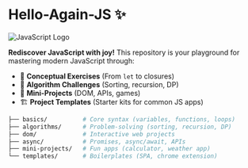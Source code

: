 # Hello-Again-JS ✨

![JavaScript Logo](https://img.shields.io/badge/JavaScript-F7DF1E?style=for-the-badge&logo=javascript&logoColor=black)


**Rediscover JavaScript with joy!** This repository is your playground for mastering modern JavaScript through:
- 🧩 **Conceptual Exercises** (From `let` to closures)
- 🚀 **Algorithm Challenges** (Sorting, recursion, DP)
- 🎨 **Mini-Projects** (DOM, APIs, games)
- 🏗 **Project Templates** (Starter kits for common JS apps)

```bash
├── basics/          # Core syntax (variables, functions, loops)
├── algorithms/      # Problem-solving (sorting, recursion, DP)
├── dom/             # Interactive web projects
├── async/           # Promises, async/await, APIs
├── mini-projects/   # Fun apps (calculator, weather app)
└── templates/       # Boilerplates (SPA, chrome extension)
